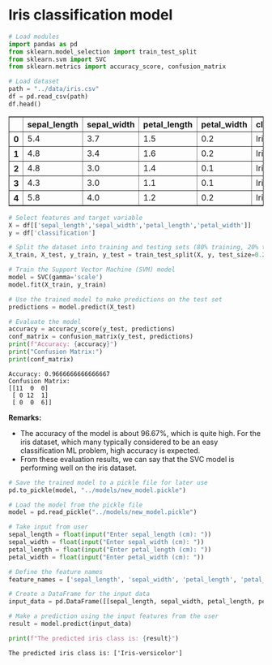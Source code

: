 # Iris classification model


```python
# Load modules
import pandas as pd
from sklearn.model_selection import train_test_split
from sklearn.svm import SVC
from sklearn.metrics import accuracy_score, confusion_matrix
```


```python
# Load dataset
path = "../data/iris.csv"
df = pd.read_csv(path)
df.head()
```




<div>
<style scoped>
    .dataframe tbody tr th:only-of-type {
        vertical-align: middle;
    }

    .dataframe tbody tr th {
        vertical-align: top;
    }

    .dataframe thead th {
        text-align: right;
    }
</style>
<table border="1" class="dataframe">
  <thead>
    <tr style="text-align: right;">
      <th></th>
      <th>sepal_length</th>
      <th>sepal_width</th>
      <th>petal_length</th>
      <th>petal_width</th>
      <th>classification</th>
    </tr>
  </thead>
  <tbody>
    <tr>
      <th>0</th>
      <td>5.4</td>
      <td>3.7</td>
      <td>1.5</td>
      <td>0.2</td>
      <td>Iris-setosa</td>
    </tr>
    <tr>
      <th>1</th>
      <td>4.8</td>
      <td>3.4</td>
      <td>1.6</td>
      <td>0.2</td>
      <td>Iris-setosa</td>
    </tr>
    <tr>
      <th>2</th>
      <td>4.8</td>
      <td>3.0</td>
      <td>1.4</td>
      <td>0.1</td>
      <td>Iris-setosa</td>
    </tr>
    <tr>
      <th>3</th>
      <td>4.3</td>
      <td>3.0</td>
      <td>1.1</td>
      <td>0.1</td>
      <td>Iris-setosa</td>
    </tr>
    <tr>
      <th>4</th>
      <td>5.8</td>
      <td>4.0</td>
      <td>1.2</td>
      <td>0.2</td>
      <td>Iris-setosa</td>
    </tr>
  </tbody>
</table>
</div>




```python
# Select features and target variable
X = df[['sepal_length','sepal_width','petal_length','petal_width']]
y = df['classification']

# Split the dataset into training and testing sets (80% training, 20% testing)
X_train, X_test, y_train, y_test = train_test_split(X, y, test_size=0.20, random_state=1)

# Train the Support Vector Machine (SVM) model
model = SVC(gamma='scale')
model.fit(X_train, y_train)

# Use the trained model to make predictions on the test set
predictions = model.predict(X_test)

# Evaluate the model
accuracy = accuracy_score(y_test, predictions)
conf_matrix = confusion_matrix(y_test, predictions)
print(f"Accuracy: {accuracy}")
print("Confusion Matrix:")
print(conf_matrix)
```

    Accuracy: 0.9666666666666667
    Confusion Matrix:
    [[11  0  0]
     [ 0 12  1]
     [ 0  0  6]]
    

**Remarks:**

- The accuracy of the model is about 96.67%, which is quite high. For the iris dataset, which many typically considered to be an easy classification ML problem, high accuracy is expected.
- From these evaluation results, we can say that the SVC model is performing well on the iris dataset.


```python
# Save the trained model to a pickle file for later use
pd.to_pickle(model, "../models/new_model.pickle")

# Load the model from the pickle file
model = pd.read_pickle("../models/new_model.pickle")

# Take input from user
sepal_length = float(input("Enter sepal_length (cm): "))
sepal_width = float(input("Enter sepal_width (cm): "))
petal_length = float(input("Enter petal_length (cm): "))
petal_width = float(input("Enter petal_width (cm): "))

# Define the feature names
feature_names = ['sepal_length', 'sepal_width', 'petal_length', 'petal_width']

# Create a DataFrame for the input data
input_data = pd.DataFrame([[sepal_length, sepal_width, petal_length, petal_width]], columns=feature_names)

# Make a prediction using the input features from the user
result = model.predict(input_data)

print(f"The predicted iris class is: {result}")
```

    The predicted iris class is: ['Iris-versicolor']
    
